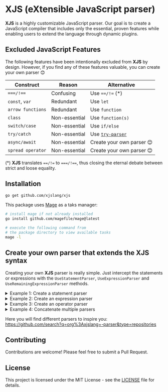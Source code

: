 # XJS (eXtensible JavaScript parser)

**XJS** is a highly customizable JavaScript parser. Our goal is to create a JavaScript compiler that includes only the essential, proven features while enabling users to extend the language through dynamic plugins.

## Excluded JavaScript Features

The following features have been intentionally excluded from **XJS** by design. However, if you find any of these features valuable, you can create your own parser 😊

| Construct         | Reason        | Alternative                                               |
| ----------------- | ------------- | --------------------------------------------------------- |
| `===/!==`         | Confusing     | Use `==/!=` (\*)                                          |
| `const`, `var`    | Redundant     | Use `let`                                                 |
| `arrow functions` | Redundant     | Use `function`                                            |
| `class`           | Non-essential | Use `function(s)`                                         |
| `switch/case`     | Non-essential | Use `if/else`                                             |
| `try/catch`       | Non-essential | Use [`try-parser`](https://github.com/xjslang/try-parser) |
| `async/await`     | Non-essential | Create your own parser 😊                                 |
| `spread operator` | Non-essential | Create your own parser 😊                                 |

(\*) **XJS** translates `==/!=` to `===/!==`, thus closing the eternal debate between strict and loose equality.

## Installation

```bash
go get github.com/xjslang/xjs
```

This package uses [Mage](https://magefile.org/) as a taks manager:

```bash
# install mage if not already installed
go install github.com/magefile/mage@latest

# execute the following command from
# the package directory to view available tasks
mage -l
```

## Create your own parser that extends the XJS syntax

Creating your own **XJS** parser is really simple. Just intercept the statements or expressions with the `UseStatementParser`, `UseExpressionParser` and `UseRemainingExpressionParser` methods.

<details>
	<summary>Example 1: Create a statement parser</summary>

```go
// XJS doesn't support the `const` keyword, but if you are a "const believer", you can create your own plugin.

// Represents a `const` node
type ConstStatement struct {
	Token token.Token
	Name  *ast.Identifier
	Value ast.Expression
}

// Tells the parser how to write a node
func (ls *ConstStatement) WriteTo(b *strings.Builder) {
	b.WriteString("const ")
	ls.Name.WriteTo(b)
	if ls.Value != nil {
		b.WriteRune('=')
		ls.Value.WriteTo(b)
	}
}

func Example_const() {
	input := "const x = 42"
	l := lexer.New(input)
	p := New(l)
	// Intercepts the statements and add your own syntax
	p.UseStatementParser(func(p *Parser, next func() ast.Statement) ast.Statement {
		if p.CurrentToken.Type == token.IDENT && p.CurrentToken.Literal == "const" {
			stmt := &ConstStatement{Token: p.CurrentToken}
			p.NextToken() // moves to identifier token
			stmt.Name = &ast.Identifier{Token: p.CurrentToken, Value: p.CurrentToken.Literal}
			if !p.ExpectToken(token.ASSIGN) { // expects "="
				return nil
			}
			p.NextToken() // moves to value and parses it
			stmt.Value = p.ParseExpression()
			return stmt
		}
		// otherwise, next!
		return next()
	})
	ast := p.ParseProgram()
	fmt.Println(ast.String())
	// Output: const x=42
}
```

</details>

<details>
	<summary>Example 2: Create an expression parser</summary>

```go
// In the following example we are going to declare the `PI` literal

// Represents a `PI` literal node
type PiLiteral struct {
	Token token.Token
}

// Tells the parser how to write a node
func (pl *PiLiteral) WriteTo(b *strings.Builder) {
	b.WriteString("Math.PI")
}

func Example_pi() {
	input := "let area = PI * r * r"
	l := lexer.New(input)
	p := New(l)
	// Intercepts the expressions and add your own syntax
	p.UseExpressionParser(func(p *Parser, next func() ast.Expression) ast.Expression {
		if p.CurrentToken.Type == token.IDENT && p.CurrentToken.Literal == "PI" {
			// uses the new node and continues parsing the rest of the expression
			return p.ParseRemainingExpression(&PiLiteral{Token: p.CurrentToken})
		}
		return next()
	})
	ast := p.ParseProgram()
	fmt.Println(ast.String())
	// Output: let area=((Math.PI*r)*r)
}
```

</details>

<details>
	<summary>Example 3: Create an operator parser</summary>

```go
// In the following example we are going to create a mathematical pow example:

// Represents a Power expression
type PowExpression struct {
	Token token.Token
	Left  ast.Expression
	Right ast.Expression
}

// Tells the parser how to write a node
func (pe *PowExpression) WriteTo(b *strings.Builder) {
	b.WriteString("Math.pow(")
	pe.Left.WriteTo(b)
	b.WriteRune(',')
	pe.Right.WriteTo(b)
	b.WriteRune(')')
}

func Example_pow() {
	input := "let y = x + r ^ r"
	l := lexer.New(input)
	p := New(l)
	p.UseRemainingExpressionParser(func(p *Parser, left ast.Expression, next func() ast.Expression) ast.Expression {
		if p.PeekToken.Type == token.ILLEGAL && p.PeekToken.Literal == "^" {
			p.NextToken() // consume the ^ token
			p.NextToken() // move to the right operand
			exp := &PowExpression{
				Token: p.CurrentToken,
				Left:  left,
				Right: p.ParseExpression(),
			}
			return exp
		}
		return next()
	})
	ast := p.ParseProgram()
	fmt.Println(ast.String())
	// Output: let y=(x+Math.pow(r,r))
}
```

</details>

<details>
	<summary>Example 4: Concatenate multiple parsers</summary>

```go
// You can concatenate as many parsers as you want, enriching the parser to your own preferences:

l := lexer.New(input)
p := parser.New(l)

// concatenates multiple parsers that enrich XJS syntax
p.UseStatementParser(ConstStatementParser)
p.UseStatementParser(TryCatchStatementParser)
p.UseStatementParser(AwaitStatementParser)
p.UseExpressionParser(JsxExpressionParser)
p.UseExpressionParser(MathExpressionParser)
p.UseExpressionParser(VectorExpressionParser)
p.UseRemainingExpressionParser(PowExpressionParser)
p.UseRemainingExpressionParser(XORExpressionParser)

ast := p.ParseProgram()
fmt.Println(ast.String())
```

</details>

Here you will find different parsers to inspire you:  
https://github.com/search?q=org%3Axjslang+-parser&type=repositories

## Contributing

Contributions are welcome! Please feel free to submit a Pull Request.

## License

This project is licensed under the MIT License - see the [LICENSE](LICENSE) file for details.
